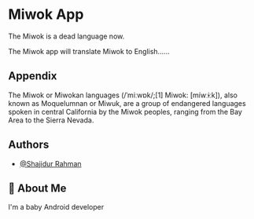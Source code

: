 
# Miwok App

The Miwok is a dead language now. 

The Miwok app will translate Miwok to English......

## Appendix


The Miwok or Miwokan languages (/ˈmiːwɒk/;[1] Miwok: [míwːɨːk]), also known as Moquelumnan or Miwuk, are a group of endangered languages spoken in central California by the Miwok peoples, ranging from the Bay Area to the Sierra Nevada.

## Authors

- [@Shajidur Rahman](https://www.github.com/Shajidur-Rahman)

  
## 🚀 About Me
I'm a baby Android developer

  